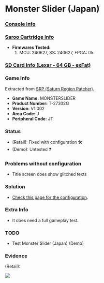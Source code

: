 # Monster Slider (Japan)

### [Console Info](../../../../../Info/Consoles/VA13/README.md)

### [Saroo Cartridge Info](../../../../../Info/Cartridges/RetroGameParadiseStore/1.32F/README.md)

- <b>Firmwares Tested:</b>
  1. MCU: 240627, SS: 240627, FPGA: 05

### [SD Card Info (Lexar - 64 GB - exFat)](../../../../../Info/SdCards/Lexar/64GB/exfat/README.md)

### Game Info

Extracted from [SRP (Saturn Region Patcher)](https://segaxtreme.net/resources/saturn-region-patcher.81/download).

- <b>Game Name:</b> MONSTERSLIDER
- <b>Product Number:</b> T-27302G
- <b>Version:</b> V1.002
- <b>Area Code:</b> J
- <b>Peripheral Code:</b> JT

### Status

- (Retail): Fixed with configuration :hammer_and_wrench:
- (Demo): Untested :question:

### Problems without configuration

- Title screen does show glitched texts

### Solution

- [Check this page for the configuration](https://github.com/williamdsw/saroo-configuration-list/blob/master/J/T-27302G/README.md).

### Extra Info

- It does need a full gameplay test.

### TODO

- Test Monster Slider (Japan) (Demo)

### Evidence

(Retail):

[![](https://img.youtube.com/vi/lYe2l688h-U/0.jpg)](https://www.youtube.com/watch?v=lYe2l688h-U)
